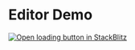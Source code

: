 # Editor Demo

[![Open loading button in StackBlitz](https://developer.stackblitz.com/img/open_in_stackblitz.svg)](https://stackblitz.com/github/dictybase-playground/dicty-editor-lexical/tree/refactor/editor?file=src%2Fpages%2Fv7.tsx)
